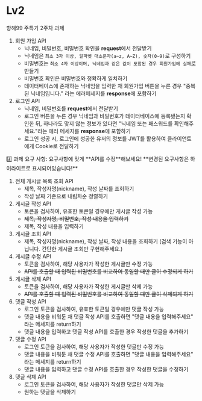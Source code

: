 # Lv2
항해99 주특기 2주차 과제
1. 회원 가입 API
    - 닉네임, 비밀번호, 비밀번호 확인을 **request**에서 전달받기
    - 닉네임은 `최소 3자 이상, 알파벳 대소문자(a~z, A~Z), 숫자(0~9)`로 구성하기
    - 비밀번호는 `최소 4자 이상이며, 닉네임과 같은 값이 포함된 경우 회원가입에 실패`로 만들기
    - 비밀번호 확인은 비밀번호와 정확하게 일치하기
    - 데이터베이스에 존재하는 닉네임을 입력한 채 회원가입 버튼을 누른 경우 "중복된 닉네임입니다." 라는 에러메세지를 **response**에 포함하기
2. 로그인 API
    - 닉네임, 비밀번호를 **request**에서 전달받기
    - 로그인 버튼을 누른 경우 닉네임과 비밀번호가 데이터베이스에 등록됐는지 확인한 뒤, 하나라도 맞지 않는 정보가 있다면 "닉네임 또는 패스워드를 확인해주세요."라는 에러 메세지를 **response**에 포함하기
    - 로그인 성공 시, 로그인에 성공한 유저의 정보를 JWT를 활용하여 클라이언트에게 Cookie로 전달하기

<aside>
2️⃣ 과제 요구 사항: 요구사항에 맞게 **API를 수정**해보세요!
**변경된 요구사항은 하이라이트로 표시되어있습니다!**

</aside>

1. 전체 게시글 목록 조회 API
    - 제목, 작성자명(nickname), 작성 날짜를 조회하기
    - 작성 날짜 기준으로 내림차순 정렬하기
2. 게시글 작성 API
    - 토큰을 검사하여, 유효한 토큰일 경우에만 게시글 작성 가능
    - ~~제목, 작성자명, 비밀번호, 작성 내용을 입력하기~~
    - 제목, 작성 내용을 입력하기
3. 게시글 조회 API
    - 제목, 작성자명(nickname), 작성 날짜, 작성 내용을 조회하기 
    (검색 기능이 아닙니다. 간단한 게시글 조회만 구현해주세요.)
4. 게시글 수정 API
    - 토큰을 검사하여, 해당 사용자가 작성한 게시글만 수정 가능
    - ~~API를 호출할 때 입력된 비밀번호를 비교하여 동일할 때만 글이 수정되게 하기~~
5. 게시글 삭제 API
    - 토큰을 검사하여, 해당 사용자가 작성한 게시글만 삭제 가능
    - ~~API를 호출할 때 입력된 비밀번호를 비교하여 동일할 때만 글이 삭제되게 하기~~
6. 댓글 작성 API
    - 로그인 토큰을 검사하여, 유효한 토큰일 경우에만 댓글 작성 가능
    - 댓글 내용을 비워둔 채 댓글 작성 API를 호출하면 "댓글 내용을 입력해주세요" 라는 메세지를 return하기
    - 댓글 내용을 입력하고 댓글 작성 API를 호출한 경우 작성한 댓글을 추가하기
7. 댓글 수정 API
    - 로그인 토큰을 검사하여, 해당 사용자가 작성한 댓글만 수정 가능
    - 댓글 내용을 비워둔 채 댓글 수정 API를 호출하면 "댓글 내용을 입력해주세요" 라는 메세지를 return하기
    - 댓글 내용을 입력하고 댓글 수정 API를 호출한 경우 작성한 댓글을 수정하기
8. 댓글 삭제 API
    - 로그인 토큰을 검사하여, 해당 사용자가 작성한 댓글만 삭제 가능
    - 원하는 댓글을 삭제하기
